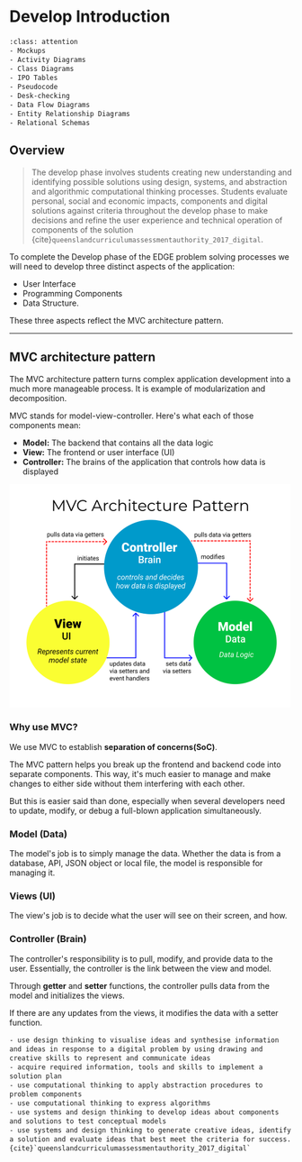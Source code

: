# Develop Introduction
```{admonition} Tools used to complete the Develop phase:
:class: attention
- Mockups
- Activity Diagrams
- Class Diagrams
- IPO Tables
- Pseudocode
- Desk-checking
- Data Flow Diagrams
- Entity Relationship Diagrams
- Relational Schemas
```
## Overview
> The develop phase involves students creating new understanding and identifying possible solutions using design, systems, and abstraction and algorithmic computational thinking processes. Students evaluate personal, social and economic impacts, components and digital solutions against criteria throughout the develop phase to make decisions and refine the user experience and technical operation of components of the solution {cite}`queenslandcurriculumassessmentauthority_2017_digital`.

To complete the Develop phase of the EDGE problem solving processes we will need to develop three distinct aspects of the application:
- User Interface
- Programming Components
- Data Structure.

These three aspects reflect the MVC architecture pattern.

---
## MVC architecture pattern
The MVC architecture pattern turns complex application development into a much more manageable process. It is example of modularization and decomposition.

MVC stands for model-view-controller. Here's what each of those components mean:

- **Model:** The backend that contains all the data logic
- **View:** The frontend or user interface (UI)
- **Controller:** The brains of the application that controls how data is displayed

![MVC architecture](./assets/mvc.png)

### Why use MVC?
We use MVC to establish **separation of concerns(SoC)**.

The MVC pattern helps you break up the frontend and backend code into separate components. This way, it's much easier to manage and make changes to either side without them interfering with each other.

But this is easier said than done, especially when several developers need to update, modify, or debug a full-blown application simultaneously.

### Model (Data)
The model's job is to simply manage the data. Whether the data is from a database, API, JSON object or local file, the model is responsible for managing it.

### Views (UI)
The view's job is to decide what the user will see on their screen, and how.

### Controller (Brain)
The controller's responsibility is to pull, modify, and provide data to the user. Essentially, the controller is the link between the view and model.

Through **getter** and **setter** functions, the controller pulls data from the model and initializes the views.

If there are any updates from the views, it modifies the data with a setter function.

```{admonition} To develop ideas, students:
- use design thinking to visualise ideas and synthesise information and ideas in response to a digital problem by using drawing and creative skills to represent and communicate ideas
- acquire required information, tools and skills to implement a solution plan
- use computational thinking to apply abstraction procedures to problem components
- use computational thinking to express algorithms
- use systems and design thinking to develop ideas about components and solutions to test conceptual models
- use systems and design thinking to generate creative ideas, identify a solution and evaluate ideas that best meet the criteria for success. {cite}`queenslandcurriculumassessmentauthority_2017_digital`
```